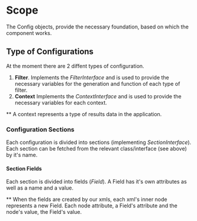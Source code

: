 # Scope
The Config objects, provide the necessary foundation, based on which the component works.

## Type of Configurations
At the moment there are 2 diffent types of configuration.
1. **Filter**. Implements the _FilterInterface_ and is used to provide the necessary variables for the generation and function of each type of filter.
2. **Context** Implements the _ContextInterface_ and is used to provide the necessary variables for each context.

** A context represents a type of results data in the application.

### Configuration Sections
Each configuration is divided into sections (implementing _SectionInterface_). Each section can be fetched from the relevant class/interface (see above) by it's name.

#### Section Fields
Each section is divided into fields (_Field_). A Field has it's own attributes as well as a name and a value.

** When the fields are created by our xmls, each xml's inner node represents a new Field. Each node attribute, a Field's attribute and the node's value, the Field's value.

